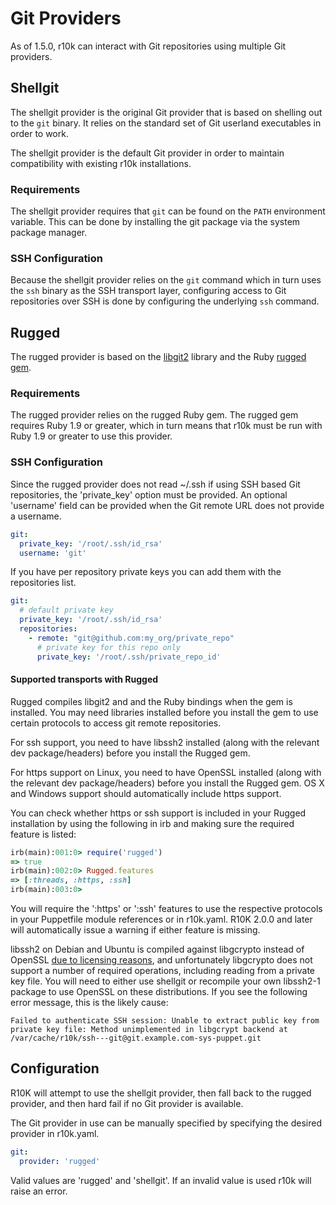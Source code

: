 Git Providers
=============

As of 1.5.0, r10k can interact with Git repositories using multiple Git
providers.

Shellgit
--------

The shellgit provider is the original Git provider that is based on shelling out
to the `git` binary. It relies on the standard set of Git userland executables
in order to work.

The shellgit provider is the default Git provider in order to maintain
compatibility with existing r10k installations.

### Requirements

The shellgit provider requires that `git` can be found on the `PATH` environment
variable. This can be done by installing the git package via the system package
manager.

### SSH Configuration

Because the shellgit provider relies on the `git` command which in turn uses the
`ssh` binary as the SSH transport layer, configuring access to Git repositories
over SSH is done by configuring the underlying `ssh` command.

Rugged
------

The rugged provider is based on the [libgit2](https://github.com/libgit2/libgit2)
library and the Ruby [rugged gem](https://github.com/libgit2/rugged).

### Requirements

The rugged provider relies on the rugged Ruby gem. The rugged gem requires Ruby
1.9 or greater, which in turn means that r10k must be run with Ruby 1.9 or
greater to use this provider.

### SSH Configuration

Since the rugged provider does not read ~/.ssh if using SSH based Git
repositories, the 'private_key' option must be provided. An optional 'username'
field can be provided when the Git remote URL does not provide a username.

```yaml
git:
  private_key: '/root/.ssh/id_rsa'
  username: 'git'
```

If you have per repository private keys you can add them with the repositories list.

```yaml
git:
  # default private key
  private_key: '/root/.ssh/id_rsa'
  repositories:
    - remote: "git@github.com:my_org/private_repo"
      # private key for this repo only
      private_key: '/root/.ssh/private_repo_id'
```

#### Supported transports with Rugged

Rugged compiles libgit2 and and the Ruby bindings when the gem is installed. You
may need libraries installed before you install the gem to use certain protocols
to access git remote repositories.

For ssh support, you need to have libssh2 installed (along with the relevant dev
package/headers) before you install the Rugged gem.

For https support on Linux, you need to have OpenSSL installed (along with the
relevant dev package/headers) before you install the Rugged gem. OS X and
Windows support should automatically include https support.

You can check whether https or ssh support is included in your Rugged
installation by using the following in irb and making sure the required feature
is listed:

```ruby
irb(main):001:0> require('rugged')
=> true
irb(main):002:0> Rugged.features
=> [:threads, :https, :ssh]
irb(main):003:0>
```
You will require the ':https' or ':ssh' features to use the respective protocols
in your Puppetfile module references or in r10k.yaml. R10K 2.0.0 and later will
automatically issue a warning if either feature is missing.

libssh2 on Debian and Ubuntu is compiled against libgcrypto instead of OpenSSL
[due to licensing reasons](https://bugs.debian.org/cgi-bin/bugreport.cgi?bug=668271), and
unfortunately libgcrypto does not support a number of required operations,
including reading from a private key file. You will need to either use shellgit
or recompile your own libssh2-1 package to use OpenSSL on these distributions.
If you see the following error message, this is the likely cause:

    Failed to authenticate SSH session: Unable to extract public key from private key file: Method unimplemented in libgcrypt backend at /var/cache/r10k/ssh---git@git.example.com-sys-puppet.git

Configuration
-------------

R10K will attempt to use the shellgit provider, then fall back to the rugged
provider, and then hard fail if no Git provider is available.

The Git provider in use can be manually specified by specifying the desired
provider in r10k.yaml.

```yaml
git:
  provider: 'rugged'
```

Valid values are 'rugged' and 'shellgit'. If an invalid value is used r10k will
raise an error.
